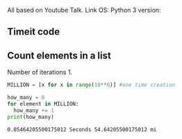 All based on Youtube Talk. Link
OS: 
Python 3 version:

## Timeit code


## Count elements in a list
Number of iterations 1. 
```python 
MILLION = [x for x in range(10**6)] #one time creation

how_many = 0
for element in MILLION:
  how_many += 1
print(how_many)
```
```
0.05464205500175012 Seconds 54.64205500175012 mi
```
